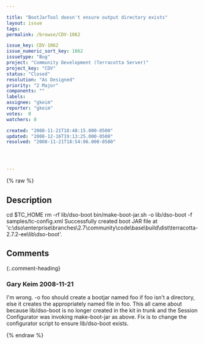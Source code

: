 ```yaml
---

title: "BootJarTool doesn't ensure output directory exists"
layout: issue
tags: 
permalink: /browse/CDV-1062

issue_key: CDV-1062
issue_numeric_sort_key: 1062
issuetype: "Bug"
project: "Community Development (Terracotta Server)"
project_key: "CDV"
status: "Closed"
resolution: "As Designed"
priority: "2 Major"
components: ""
labels: 
assignee: "gkeim"
reporter: "gkeim"
votes:  0
watchers: 0

created: "2008-11-21T18:48:15.000-0500"
updated: "2008-12-16T19:13:25.000-0500"
resolved: "2008-11-21T18:54:06.000-0500"




---
```


{% raw %}

## Description

<div markdown="1" class="description">

cd $TC\_HOME
rm -rf lib/dso-boot
bin/make-boot-jar.sh -o lib/dso-boot -f samples/tc-config.xml
Successfully created boot JAR file at 'c:\dso\enterprise\branches\2.7\community\code\base\build\dist\terracotta-2.7.2-ee\lib\dso-boot'.



</div>

## Comments


{:.comment-heading}
### **Gary Keim** <span class="date">2008-11-21</span>

<div markdown="1" class="comment">

I'm wrong.  -o foo should create a bootjar named foo if foo isn't a directory, else it creates the appropriately named file in foo.
This all came about because lib/dso-boot is no longer created in the kit in trunk and the Session Configurator was invoking make-boot-jar as above.
Fix is to change the configurator script to ensure lib/dso-boot exists.


</div>



{% endraw %}
